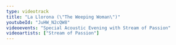 ```yaml
---
type: videotrack
title: "La Llorona (\"The Weeping Woman\")"
youtubeId: "JuHW_N2cQW8"
videoevents: "Special Acoustic Evening with Stream of Passion"
videoartists: ["Stream of Passion"]
---
```

